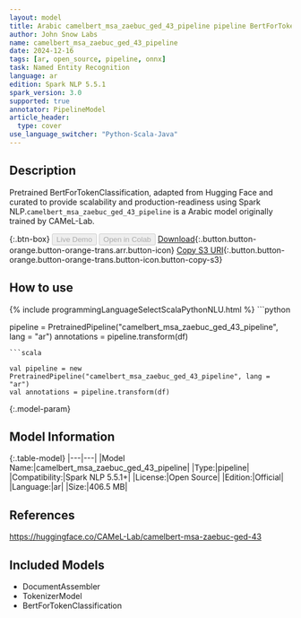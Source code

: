 ```yaml
---
layout: model
title: Arabic camelbert_msa_zaebuc_ged_43_pipeline pipeline BertForTokenClassification from CAMeL-Lab
author: John Snow Labs
name: camelbert_msa_zaebuc_ged_43_pipeline
date: 2024-12-16
tags: [ar, open_source, pipeline, onnx]
task: Named Entity Recognition
language: ar
edition: Spark NLP 5.5.1
spark_version: 3.0
supported: true
annotator: PipelineModel
article_header:
  type: cover
use_language_switcher: "Python-Scala-Java"
---
```


## Description

Pretrained BertForTokenClassification, adapted from Hugging Face and curated to provide scalability and production-readiness using Spark NLP.`camelbert_msa_zaebuc_ged_43_pipeline` is a Arabic model originally trained by CAMeL-Lab.

{:.btn-box}
<button class="button button-orange" disabled>Live Demo</button>
<button class="button button-orange" disabled>Open in Colab</button>
[Download](https://s3.amazonaws.com/auxdata.johnsnowlabs.com/public/models/camelbert_msa_zaebuc_ged_43_pipeline_ar_5.5.1_3.0_1734337076699.zip){:.button.button-orange.button-orange-trans.arr.button-icon}
[Copy S3 URI](s3://auxdata.johnsnowlabs.com/public/models/camelbert_msa_zaebuc_ged_43_pipeline_ar_5.5.1_3.0_1734337076699.zip){:.button.button-orange.button-orange-trans.button-icon.button-copy-s3}

## How to use



<div class="tabs-box" markdown="1">
{% include programmingLanguageSelectScalaPythonNLU.html %}
```python

pipeline = PretrainedPipeline("camelbert_msa_zaebuc_ged_43_pipeline", lang = "ar")
annotations =  pipeline.transform(df)   

```
```scala

val pipeline = new PretrainedPipeline("camelbert_msa_zaebuc_ged_43_pipeline", lang = "ar")
val annotations = pipeline.transform(df)

```
</div>

{:.model-param}
## Model Information

{:.table-model}
|---|---|
|Model Name:|camelbert_msa_zaebuc_ged_43_pipeline|
|Type:|pipeline|
|Compatibility:|Spark NLP 5.5.1+|
|License:|Open Source|
|Edition:|Official|
|Language:|ar|
|Size:|406.5 MB|

## References

https://huggingface.co/CAMeL-Lab/camelbert-msa-zaebuc-ged-43

## Included Models

- DocumentAssembler
- TokenizerModel
- BertForTokenClassification